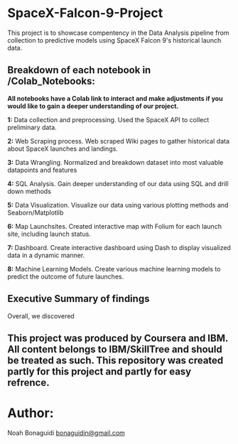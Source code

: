 # SpaceX-Falcon-9-Project
This project is to showcase compentency in the Data Analysis pipeline from collection to predictive models using SpaceX Falcon 9's historical launch data.

## **Breakdown of each notebook in /Colab_Notebooks:**
__All notebooks have a Colab link to interact and make adjustments if you would like to gain a deeper understanding of our project.__

**1:** Data collection and preprocessing. Used the SpaceX API to collect preliminary data.

**2:** Web Scraping process. Web scraped Wiki pages to gather historical data about SpaceX launches and landings.

**3:** Data Wrangling. Normalized and breakdown dataset into most valuable datapoints and features

**4:** SQL Analysis. Gain deeper understanding of our data using SQL and drill down methods

**5:** Data Visualization. Visualize our data using various plotting methods and Seaborn/Matplotlib

**6:** Map Launchsites. Created interactive map with Folium for each launch site, including launch status. 

**7:** Dashboard. Create interactive dashboard using Dash to display visualized data in a dynamic manner.

**8:** Machine Learning Models. Create various machine learning models to predict the outcome of future launches. 

## **Executive Summary of findings**
Overall, we discovered 

## This project was produced by Coursera and IBM. All content belongs to IBM/SkillTree and should be treated as such. This repository was created partly for this project and partly for easy refrence. 
# Author:
Noah Bonaguidi
bonaguidin@gmail.com
